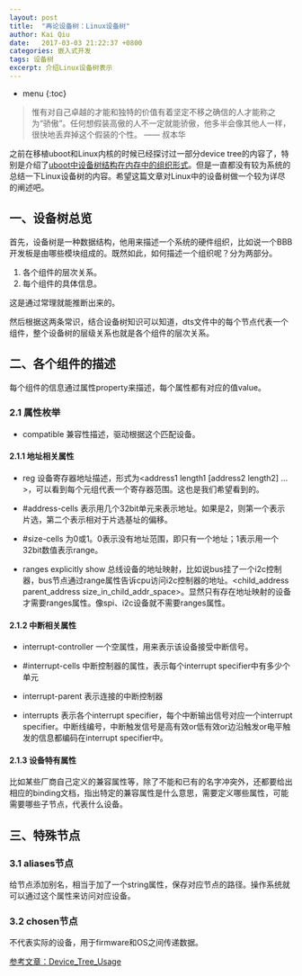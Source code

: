 ```yaml
---
layout: post
title:  "再论设备树：Linux设备树"
author: Kai Qiu
date:   2017-03-03 21:22:37 +0800
categories: 嵌入式开发
tags: 设备树
excerpt: 介绍Linux设备树表示
---
```


* menu
{:toc}

> 惟有对自己卓越的才能和独特的价值有着坚定不移之确信的人才能称之为“骄傲”。任何想假装高傲的人不一定就能骄傲，他多半会像其他人一样，很快地丢弃掉这个假装的个性。 —— 叔本华

之前在移植uboot和Linux内核的时候已经探讨过一部分device tree的内容了，特别是介绍了[uboot中设备树结构在内存中的组织形式]()。但是一直都没有较为系统的总结一下Linux设备树的内容。希望这篇文章对Linux中的设备树做一个较为详尽的阐述吧。

## 一、设备树总览

首先，设备树是一种数据结构，他用来描述一个系统的硬件组织，比如说一个BBB开发板是由哪些模块组成的。既然如此，如何描述一个组织呢？分为两部分。

1. 各个组件的层次关系。
2. 每个组件的具体信息。

这是通过常理就能推断出来的。

然后根据这两条常识，结合设备树知识可以知道，dts文件中的每个节点代表一个组件，整个设备树的层级关系也就是各个组件的层次关系。

## 二、各个组件的描述

每个组件的信息通过属性property来描述，每个属性都有对应的值value。

### 2.1 属性枚举

- compatible
  兼容性描述，驱动根据这个匹配设备。

#### 2.1.1 地址相关属性

- reg
  设备寄存器地址描述，形式为<address1 length1 [address2 length2] ... >，可以看到每个元组代表一个寄存器范围。这也是我们希望看到的。
  
- #address-cells
  表示用几个32bit单元来表示地址。如果是2，则第一个表示片选，第二个表示相对于片选基址的偏移。

- #size-cells
  为0或1。0表示没有地址范围，即只有一个地址；1表示用一个32bit数值表示range。

- ranges
  explicitly show 总线设备的地址映射，比如说bus挂了一个i2c控制器，bus节点通过range属性告诉cpu访问i2c控制器的地址。<child\_address parent\_address size\_in\_child\_addr\_space>。显然只有存在地址映射的设备才需要ranges属性。像spi、i2c设备就不需要ranges属性。

#### 2.1.2 中断相关属性

- interrupt-controller
  一个空属性，用来表示该设备接受中断信号。
  
- #interrupt-cells
  中断控制器的属性，表示每个interrupt specifier中有多少个单元
  
- interrupt-parent
  表示连接的中断控制器

- interrupts
  表示各个interrupt specifier，每个中断输出信号对应一个interrupt specifier。中断线编号，中断触发信号是高有效or低有效or边沿触发or电平触发的信息都编码在interrupt specifier中。
  
#### 2.1.3 设备特有属性

比如某些厂商自己定义的兼容属性等，除了不能和已有的名字冲突外，还都要给出相应的binding文档，指出特定的兼容属性是什么意思，需要定义哪些属性，可能需要哪些子节点，代表什么设备。

## 三、特殊节点

### 3.1 aliases节点
	
给节点添加别名，相当于加了一个string属性，保存对应节点的路径。操作系统就可以通过这个属性来访问对应设备。

### 3.2 chosen节点

不代表实际的设备，用于firmware和OS之间传递数据。

[参考文章：Device_Tree_Usage](http://elinux.org/Device_Tree_Usage)
